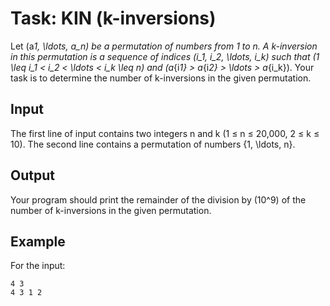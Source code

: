 # Task: KIN (k-inversions)

Let \(a*1, \ldots, a_n\) be a permutation of numbers from 1 to n. A k-inversion in this permutation is a sequence of indices \(i_1, i_2, \ldots, i_k\) such that \(1 \leq i_1 < i_2 < \ldots < i_k \leq n\) and \(a*{i*1} > a*{i*2} > \ldots > a*{i_k}\). Your task is to determine the number of k-inversions in the given permutation.

## Input

The first line of input contains two integers n and k (1 ≤ n ≤ 20,000, 2 ≤ k ≤ 10). The second line contains a permutation of numbers {1, \ldots, n}.

## Output

Your program should print the remainder of the division by \(10^9\) of the number of k-inversions in the given permutation.

## Example

For the input:

```plaintext
4 3
4 3 1 2
```
